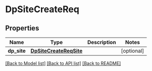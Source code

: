 # DpSiteCreateReq

## Properties
Name | Type | Description | Notes
------------ | ------------- | ------------- | -------------
**dp_site** | [**DpSiteCreateReqSite**](DpSiteCreateReqSite.md) |  | [optional] 

[[Back to Model list]](../README.md#documentation-for-models) [[Back to API list]](../README.md#documentation-for-api-endpoints) [[Back to README]](../README.md)


